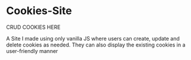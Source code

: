 # Cookies-Site
CRUD COOKIES HERE

A Site I made using only vanilla JS where users can create, update and delete cookies as needed. They can also display the existing cookies in a user-friendly manner
